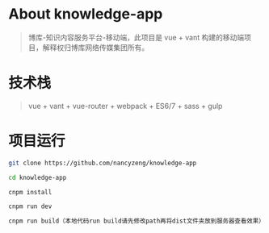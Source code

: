 # About knowledge-app

> 博库-知识内容服务平台-移动端，此项目是 vue + vant 构建的移动端项目，解释权归博库网络传媒集团所有。

# 技术栈

> vue + vant + vue-router + webpack + ES6/7 + sass + gulp

# 项目运行

``` bash
git clone https://github.com/nancyzeng/knowledge-app

cd knowledge-app

cnpm install

cnpm run dev

cnpm run build（本地代码run build请先修改path再将dist文件夹放到服务器查看效果）
```